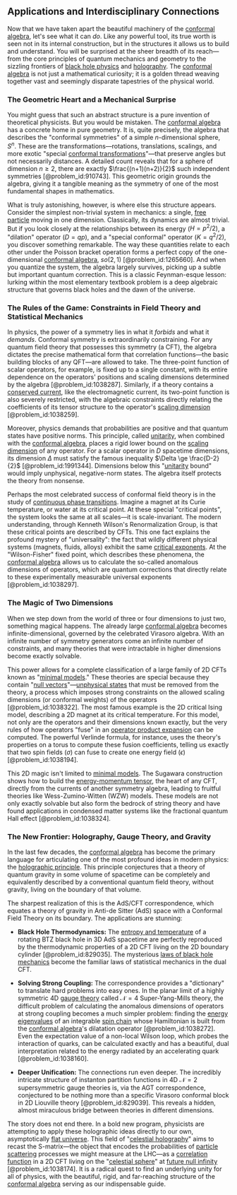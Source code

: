 ## Applications and Interdisciplinary Connections

Now that we have taken apart the beautiful machinery of the [conformal algebra](@article_id:158560), let's see what it can *do*. Like any powerful tool, its true worth is seen not in its internal construction, but in the structures it allows us to build and understand. You will be surprised at the sheer breadth of its reach—from the core principles of quantum mechanics and geometry to the sizzling frontiers of [black hole physics](@article_id:159978) and [holography](@article_id:136147). The [conformal algebra](@article_id:158560) is not just a mathematical curiosity; it is a golden thread weaving together vast and seemingly disparate tapestries of the physical world.

### The Geometric Heart and a Mechanical Surprise

You might guess that such an abstract structure is a pure invention of theoretical physicists. But you would be mistaken. The [conformal algebra](@article_id:158560) has a concrete home in pure geometry. It is, quite precisely, the algebra that describes the "conformal symmetries" of a simple $n$-dimensional sphere, $S^n$. These are the transformations—rotations, translations, scalings, and more exotic "special [conformal transformations](@article_id:159369)"—that preserve angles but not necessarily distances. A detailed count reveals that for a sphere of dimension $n \ge 2$, there are exactly $\frac{(n+1)(n+2)}{2}$ such independent symmetries [@problem_id:910743]. This geometric origin grounds the algebra, giving it a tangible meaning as the symmetry of one of the most fundamental shapes in mathematics.

What is truly astonishing, however, is where else this structure appears. Consider the simplest non-trivial system in mechanics: a single, [free particle](@article_id:167125) moving in one dimension. Classically, its dynamics are almost trivial. But if you look closely at the relationships between its energy ($H = p^2/2$), a "dilation" operator ($D=qp$), and a "special conformal" operator ($K=q^2/2$), you discover something remarkable. The way these quantities relate to each other under the Poisson bracket operation forms a perfect copy of the one-dimensional [conformal algebra](@article_id:158560), $so(2,1)$ [@problem_id:1265660]. And when you quantize the system, the algebra largely survives, picking up a subtle but important quantum correction. This is a classic Feynman-esque lesson: lurking within the most elementary textbook problem is a deep algebraic structure that governs black holes and the dawn of the universe.

### The Rules of the Game: Constraints in Field Theory and Statistical Mechanics

In physics, the power of a symmetry lies in what it *forbids* and what it *demands*. Conformal symmetry is extraordinarily constraining. For any quantum field theory that possesses this symmetry (a CFT), the algebra dictates the precise mathematical form that correlation functions—the basic building blocks of any QFT—are allowed to take. The three-point function of scalar operators, for example, is fixed up to a single constant, with its entire dependence on the operators' positions and scaling dimensions determined by the algebra [@problem_id:1038287]. Similarly, if a theory contains a [conserved current](@article_id:148472), like the electromagnetic current, its two-point function is also severely restricted, with the algebraic constraints directly relating the coefficients of its tensor structure to the operator's [scaling dimension](@article_id:145021) [@problem_id:1038259].

Moreover, physics demands that probabilities are positive and that quantum states have positive norms. This principle, called [unitarity](@article_id:138279), when combined with the [conformal algebra](@article_id:158560), places a rigid lower bound on the [scaling dimension](@article_id:145021) of any operator. For a scalar operator in $D$ spacetime dimensions, its dimension $\Delta$ must satisfy the famous inequality $\Delta \ge \frac{D-2}{2}$ [@problem_id:1991344]. Dimensions below this "[unitarity](@article_id:138279) bound" would imply unphysical, negative-norm states. The algebra itself protects the theory from nonsense.

Perhaps the most celebrated success of conformal field theory is in the study of [continuous phase transitions](@article_id:143119). Imagine a magnet at its Curie temperature, or water at its critical point. At these special "critical points", the system looks the same at all scales—it is scale-invariant. The modern understanding, through Kenneth Wilson's Renormalization Group, is that these critical points are described by CFTs. This one fact explains the profound mystery of "universality": the fact that wildly different physical systems (magnets, fluids, alloys) exhibit the same [critical exponents](@article_id:141577). At the "Wilson-Fisher" fixed point, which describes these phenomena, the [conformal algebra](@article_id:158560) allows us to calculate the so-called anomalous dimensions of operators, which are quantum corrections that directly relate to these experimentally measurable universal exponents [@problem_id:1038297].

### The Magic of Two Dimensions

When we step down from the world of three or four dimensions to just two, something magical happens. The already large [conformal algebra](@article_id:158560) becomes infinite-dimensional, governed by the celebrated Virasoro algebra. With an infinite number of symmetry generators come an infinite number of constraints, and many theories that were intractable in higher dimensions become exactly solvable.

This power allows for a complete classification of a large family of 2D CFTs known as "[minimal models](@article_id:142128)." These theories are special because they contain "[null vectors](@article_id:154779)"—[unphysical states](@article_id:153076) that must be removed from the theory, a process which imposes strong constraints on the allowed scaling dimensions (or conformal weights) of the operators [@problem_id:1038322]. The most famous example is the 2D critical Ising model, describing a 2D magnet at its critical temperature. For this model, not only are the operators and their dimensions known exactly, but the very rules of how operators "fuse" in an [operator product expansion](@article_id:152189) can be computed. The powerful Verlinde formula, for instance, uses the theory's properties on a torus to compute these fusion coefficients, telling us exactly that two spin fields ($\sigma$) can fuse to create one energy field ($\epsilon$) [@problem_id:1038194].

This 2D magic isn't limited to [minimal models](@article_id:142128). The Sugawara construction shows how to build the [energy-momentum tensor](@article_id:149582), the heart of any CFT, directly from the currents of another symmetry algebra, leading to fruitful theories like Wess-Zumino-Witten (WZW) models. These models are not only exactly solvable but also form the bedrock of string theory and have found applications in condensed matter systems like the fractional quantum Hall effect [@problem_id:1038324].

### The New Frontier: Holography, Gauge Theory, and Gravity

In the last few decades, the [conformal algebra](@article_id:158560) has become the primary language for articulating one of the most profound ideas in modern physics: the [holographic principle](@article_id:135812). This principle conjectures that a theory of quantum gravity in some volume of spacetime can be completely and equivalently described by a conventional quantum field theory, without gravity, living on the boundary of that volume.

The sharpest realization of this is the AdS/CFT correspondence, which equates a theory of gravity in Anti-de Sitter (AdS) space with a Conformal Field Theory on its boundary. The applications are stunning:

*   **Black Hole Thermodynamics:** The [entropy and temperature](@article_id:154404) of a rotating BTZ black hole in 3D AdS spacetime are perfectly reproduced by the thermodynamic properties of a 2D CFT living on the 2D boundary cylinder [@problem_id:829035]. The mysterious [laws of black hole mechanics](@article_id:142766) become the familiar laws of statistical mechanics in the dual CFT.

*   **Solving Strong Coupling:** The correspondence provides a "dictionary" to translate hard problems into easy ones. In the planar limit of a highly symmetric 4D [gauge theory](@article_id:142498) called $\mathcal{N}=4$ Super-Yang-Mills theory, the difficult problem of calculating the anomalous dimensions of operators at strong coupling becomes a much simpler problem: finding the [energy eigenvalues](@article_id:143887) of an integrable [spin chain](@article_id:139154) whose Hamiltonian is built from the [conformal algebra](@article_id:158560)'s dilatation operator [@problem_id:1038272]. Even the expectation value of a non-local Wilson loop, which probes the interaction of quarks, can be calculated exactly and has a beautiful, dual interpretation related to the energy radiated by an accelerating quark [@problem_id:1038160].

*   **Deeper Unification:** The connections run even deeper. The incredibly intricate structure of instanton partition functions in 4D $\mathcal{N}=2$ supersymmetric gauge theories is, via the AGT correspondence, conjectured to be nothing more than a specific Virasoro conformal block in 2D Liouville theory [@problem_id:829039]. This reveals a hidden, almost miraculous bridge between theories in different dimensions.

The story does not end there. In a bold new program, physicists are attempting to apply these holographic ideas directly to our own, asymptotically [flat universe](@article_id:183288). This field of "[celestial holography](@article_id:150908)" aims to recast the S-matrix—the object that encodes the probabilities of [particle scattering](@article_id:152447) processes we might measure at the LHC—as a [correlation function](@article_id:136704) in a 2D CFT living on the "[celestial sphere](@article_id:157774)" at [future null infinity](@article_id:261031) [@problem_id:1038174]. It is a radical quest to find an underlying unity for all of physics, with the beautiful, rigid, and far-reaching structure of the [conformal algebra](@article_id:158560) serving as our indispensable guide.